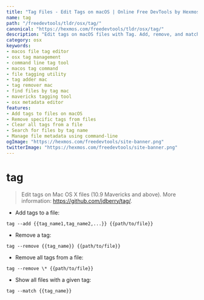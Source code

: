 ```yaml
---
title: "Tag Files - Edit Tags on macOS | Online Free DevTools by Hexmos"
name: tag
path: "/freedevtools/tldr/osx/tag/"
canonical: "https://hexmos.com/freedevtools/tldr/osx/tag/"
description: "Edit tags on macOS files with Tag. Add, remove, and match file tags using command-line. Free online tool, no registration required."
category: osx
keywords:
- macos file tag editor
- osx tag management
- command line tag tool
- macos tag command
- file tagging utility
- tag adder mac
- tag remover mac
- find files by tag mac
- mavericks tagging tool
- osx metadata editor
features:
- Add tags to files on macOS
- Remove specific tags from files
- Clear all tags from a file
- Search for files by tag name
- Manage file metadata using command-line
ogImage: "https://hexmos.com/freedevtools/site-banner.png"
twitterImage: "https://hexmos.com/freedevtools/site-banner.png"
---
```


# tag

> Edit tags on Mac OS X files (10.9 Mavericks and above).
> More information: <https://github.com/jdberry/tag/>.

- Add tags to a file:

`tag --add {{tag_name1,tag_name2,...}} {{path/to/file}}`

- Remove a tag:

`tag --remove {{tag_name}} {{path/to/file}}`

- Remove all tags from a file:

`tag --remove \* {{path/to/file}}`

- Show all files with a given tag:

`tag --match {{tag_name}}`
